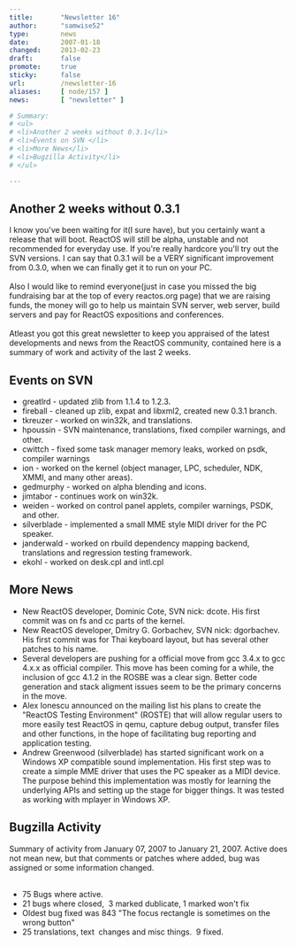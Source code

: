 ```yaml
---
title:       "Newsletter 16"
author:      "samwise52"
type:        news
date:        2007-01-18
changed:     2013-02-23
draft:       false
promote:     true
sticky:      false
url:         /newsletter-16
aliases:     [ node/157 ]
news:        [ "newsletter" ]

# Summary:
# <ul>
# <li>Another 2 weeks without 0.3.1</li>
# <li>Events on SVN </li>
# <li>More News</li>
# <li>Bugzilla Activity</li>
# </ul>

---
```

<h2>Another 2 weeks without 0.3.1</h2>
I know you've been waiting for it(I sure have), but you certainly want a release that will boot. ReactOS will still be alpha, unstable and not recommended for everyday use. If you're really hardcore you'll try out the SVN versions. I can say that 0.3.1 will be a VERY significant improvement from 0.3.0, when we can finally get it to run on your PC.<br/>
<br/>
Also I would like to remind everyone(just in case you missed the big fundraising bar at the top of every reactos.org page) that we are raising funds, the money will go to help us maintain SVN server, web server, build servers and pay for ReactOS expositions and conferences.<br/>
<br/>
Atleast you got this great newsletter to keep you appraised of the latest developments and news from the ReactOS community, contained here is a summary of work and activity of the last 2 weeks.<br/>
<h2>Events on SVN </h2>
<ul>
    <li>greatlrd - updated zlib from 1.1.4 to 1.2.3. </li>
    <li>fireball - cleaned up zlib, expat and libxml2, created new 0.3.1 branch. </li>
    <li>tkreuzer - worked on win32k, and translations. </li>
    <li>hpoussin - SVN maintenance,<span style="FONT-SIZE: 11pt; LINE-HEIGHT: 115%; FONT-FAMILY: &quot;Calibri&quot;,&quot;sans-serif&quot;"> </span>translations, fixed compiler warnings, and other. </li>
    <li>cwittch - fixed some task manager memory leaks, worked on psdk, compiler warnings </li>
    <li>ion - worked on the kernel (object manager, LPC, scheduler, NDK, XMMI, and many other areas). </li>
    <li>gedmurphy - worked on alpha blending and icons. </li>
    <li>jimtabor - continues work on win32k. <br/>
    </li>
    <li>weiden - worked on control panel applets, compiler warnings, PSDK, and other. </li>
    <li>silverblade - implemented a small MME style MIDI driver for the PC speaker. </li>
    <li>janderwald - worked on rbuild dependency mapping backend, translations and regression testing framework. </li>
    <li>ekohl - worked on desk.cpl and intl.cpl </li>
</ul>
<h2>More News</h2>
<ul>
    <li>New ReactOS developer, Dominic Cote, SVN nick: dcote. His first commit was on fs and cc parts of the kernel. </li>
    <li>New ReactOS developer, Dmitry G. Gorbachev, SVN nick: dgorbachev. His first commit was for Thai keyboard layout, but has several other patches to his name. </li>
    <li>Several developers are pushing for a official move from gcc 3.4.x to gcc 4.x.x as official compiler. This move has been coming for a while, the inclusion of gcc 4.1.2 in the ROSBE was a clear sign. Better code generation and stack aligment issues seem to be the primary concerns in the move. </li>
    <li>Alex Ionescu announced on the mailing list his plans to create the &quot;ReactOS Testing Environment&quot; (ROSTE) that will allow regular users to more easily test ReactOS in qemu, capture debug output, transfer files and other functions, in the hope of facilitating bug reporting and application testing. </li>
    <li>Andrew Greenwood (silverblade) has started significant work on a Windows XP compatible sound implementation. His first step was to create a simple MME driver that uses the PC speaker as a MIDI device. The purpose behind this implementation was mostly for learning the underlying APIs and setting up the stage for bigger things. It was tested as working with mplayer in Windows XP. </li>
</ul>
<h2>Bugzilla Activity</h2>
Summary of activity from January 07, 2007 to January 21, 2007. Active does not mean new, but that comments or patches where added, bug was assigned or some information changed.<br/>
<br/>
<ul>
    <li>75 Bugs where active. </li>
    <li>21 bugs where closed,&nbsp; 3 marked dublicate, 1 marked won't fix </li>
    <li>Oldest bug fixed was 843 &quot;The focus rectangle is sometimes on the wrong button&quot; </li>
    <li>25 translations, text&nbsp; changes and misc things.&nbsp; 9 fixed. </li>
</ul>
